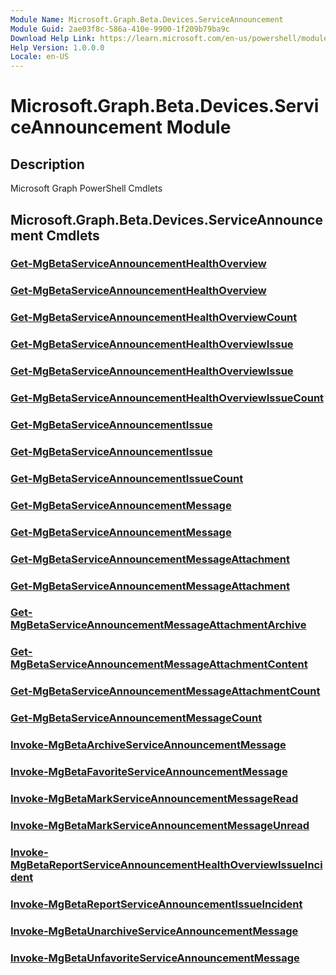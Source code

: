```yaml
---
Module Name: Microsoft.Graph.Beta.Devices.ServiceAnnouncement
Module Guid: 2ae03f8c-586a-410e-9900-1f209b79ba9c
Download Help Link: https://learn.microsoft.com/en-us/powershell/module/microsoft.graph.beta.devices.serviceannouncement/?view=graph-powershell-beta
Help Version: 1.0.0.0
Locale: en-US
---
```


# Microsoft.Graph.Beta.Devices.ServiceAnnouncement Module
## Description
Microsoft Graph PowerShell Cmdlets

## Microsoft.Graph.Beta.Devices.ServiceAnnouncement Cmdlets
### [Get-MgBetaServiceAnnouncementHealthOverview](Get-MgBetaServiceAnnouncementHealthOverview.md)

### [Get-MgBetaServiceAnnouncementHealthOverview](Get-MgBetaServiceAnnouncementHealthOverview.md)

### [Get-MgBetaServiceAnnouncementHealthOverviewCount](Get-MgBetaServiceAnnouncementHealthOverviewCount.md)

### [Get-MgBetaServiceAnnouncementHealthOverviewIssue](Get-MgBetaServiceAnnouncementHealthOverviewIssue.md)

### [Get-MgBetaServiceAnnouncementHealthOverviewIssue](Get-MgBetaServiceAnnouncementHealthOverviewIssue.md)

### [Get-MgBetaServiceAnnouncementHealthOverviewIssueCount](Get-MgBetaServiceAnnouncementHealthOverviewIssueCount.md)

### [Get-MgBetaServiceAnnouncementIssue](Get-MgBetaServiceAnnouncementIssue.md)

### [Get-MgBetaServiceAnnouncementIssue](Get-MgBetaServiceAnnouncementIssue.md)

### [Get-MgBetaServiceAnnouncementIssueCount](Get-MgBetaServiceAnnouncementIssueCount.md)

### [Get-MgBetaServiceAnnouncementMessage](Get-MgBetaServiceAnnouncementMessage.md)

### [Get-MgBetaServiceAnnouncementMessage](Get-MgBetaServiceAnnouncementMessage.md)

### [Get-MgBetaServiceAnnouncementMessageAttachment](Get-MgBetaServiceAnnouncementMessageAttachment.md)

### [Get-MgBetaServiceAnnouncementMessageAttachment](Get-MgBetaServiceAnnouncementMessageAttachment.md)

### [Get-MgBetaServiceAnnouncementMessageAttachmentArchive](Get-MgBetaServiceAnnouncementMessageAttachmentArchive.md)

### [Get-MgBetaServiceAnnouncementMessageAttachmentContent](Get-MgBetaServiceAnnouncementMessageAttachmentContent.md)

### [Get-MgBetaServiceAnnouncementMessageAttachmentCount](Get-MgBetaServiceAnnouncementMessageAttachmentCount.md)

### [Get-MgBetaServiceAnnouncementMessageCount](Get-MgBetaServiceAnnouncementMessageCount.md)

### [Invoke-MgBetaArchiveServiceAnnouncementMessage](Invoke-MgBetaArchiveServiceAnnouncementMessage.md)

### [Invoke-MgBetaFavoriteServiceAnnouncementMessage](Invoke-MgBetaFavoriteServiceAnnouncementMessage.md)

### [Invoke-MgBetaMarkServiceAnnouncementMessageRead](Invoke-MgBetaMarkServiceAnnouncementMessageRead.md)

### [Invoke-MgBetaMarkServiceAnnouncementMessageUnread](Invoke-MgBetaMarkServiceAnnouncementMessageUnread.md)

### [Invoke-MgBetaReportServiceAnnouncementHealthOverviewIssueIncident](Invoke-MgBetaReportServiceAnnouncementHealthOverviewIssueIncident.md)

### [Invoke-MgBetaReportServiceAnnouncementIssueIncident](Invoke-MgBetaReportServiceAnnouncementIssueIncident.md)

### [Invoke-MgBetaUnarchiveServiceAnnouncementMessage](Invoke-MgBetaUnarchiveServiceAnnouncementMessage.md)

### [Invoke-MgBetaUnfavoriteServiceAnnouncementMessage](Invoke-MgBetaUnfavoriteServiceAnnouncementMessage.md)

